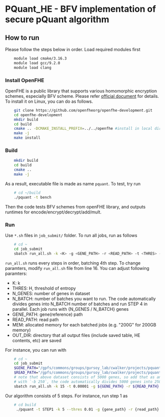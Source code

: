 # PQuant_HE - BFV implementation of secure pQuant algorithm

## How to run

Please follow the steps below in order.
Load required modules first
```bash
    module load cmake/3.16.3
    module load gcc/9.2.0
    module load clang
```

### Install OpenFHE

OpenFHE is a public library that supports various homomorphic encryption schemes, especially BFV scheme. Please refer [official document](https://openfhe-development.readthedocs.io/en/latest/sphinx_rsts/intro/installation/installation.html) for details. To install it on Linux, you can do as follows.
```bash
    git clone https://github.com/openfheorg/openfhe-development.git
    cd openfhe-development
    mkdir build
    cd build
    cmake .. -DCMAKE_INSTALL_PREFIX=../../openfhe #install in local directory
    make -j
    make install
```

### Build

```bash
    mkdir build
    cd build
    cmake ..
    make -j
```
As a result, executable file is made as name `pquant`. To test, try run
```bash
    # cd ~/build
    ./pquant -t bench
```
Then the code tests BFV schemes from openFHE library, and outputs runtimes for encode/encrypt/decrypt/add/mult.

### Run
Use `*.sh` files in `job_submit/` folder. To run all jobs, run as follows
```bash
    # cd ~
    cd job_submit
    sbatch run_all.sh -k <K> -g <GENE_PATH> -r <READ_PATH> -t <THRES> -n <N_GENES> -b <N_BATCH> -m <MEM> -o <OUT_DIR>
```
`run_all.sh` runs every steps in order, batching 4th step. To change paramters, modify `run_all.sh` file from line 16. You can adjust following paramters:
- K: k
- THRES: H, threshold of entropy
- N_GENES: number of genes in dataset
- N_BATCH: number of batches you want to run. The code automatically divides genes into N_BATCH number of batches and run STEP 4 in parallel. Each job runs with {N_GENES / N_BATCH} genes
- GENE_PATH: gene(reference) path
- READ_PATH: read path
- MEM: allocated memory for each batched jobs (e.g. "200G" for 200GB memory)
- OUT_DIR: directory that all output files (include saved table, HE contents, etc) are saved

For instance, you can run with
```bash
    # cd ~
    cd job_submit
    $GENE_PATH="/gpfs/commons/groups/gursoy_lab/cwalker/projects/pquant/workflow/data/reference/pquant/5k_random_protein_coding_genes.combined_exons.exons.fa"
    $READ_PATH="/gpfs/commons/groups/gursoy_lab/cwalker/projects/pquant/workflow/data/test_fastqs/5k_random_protein_coding_genes.genes_only.fq"
    # note that above dataset consists of 5000 genes, so add that as an argument `-n`
    # with `-b 250`, the code automatically divides 5000 genes into 250 batches and run with 20 genes per one job in Step 4.
    sbatch run_all.sh -k 15 -t 0.00001 -g ${GENE_PATH} -r ${READ_PATH} -n 5000 -b 250 -m 200G -o ../out
```


Our algorithm consists of 5 steps. For instance, run step 1 as
```bash
    # cd build
     ./pquant -t STEP1 -k 5 --thres 0.01 -g {gene_path} -r {read_path}
```

